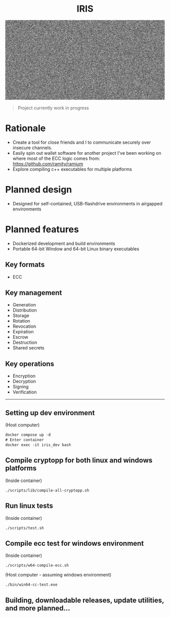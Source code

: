 <h1 align="center">IRIS</h1>

![splash](assets/splash.png)

> Project currently work in progress

# Rationale

- Create a tool for close friends and I to communicate securely over insecure channels.
- Easily spin out wallet software for another project I've been working on where most of the ECC logic comes from: https://github.com/ramity/ramium
- Explore compiling c++ executables for multiple platforms

# Planned design

- Designed for self-contained, USB-flashdrive environments in airgapped environments

# Planned features

- Dockerized development and build environments
- Portable 64-bit Window and 64-bit Linux binary executables

## Key formats
- ECC

## Key management
- Generation
- Distribution
- Storage
- Rotation
- Revocation
- Expiration
- Escrow
- Destruction
- Shared secrets

## Key operations
- Encryption
- Decryption
- Signing
- Verification

---

## Setting up dev environment
(Host computer)
```
docker compose up -d
# Enter container
docker exec -it iris_dev bash
```

## Compile cryptopp for both linux and windows platforms

(Inside container)
```
./scripts/lib/compile-all-cryptopp.sh
```

## Run linux tests

(Inside container)
```
./scripts/test.sh
```

## Compile ecc test for windows environment

(Inside container)
```
./scripts/w64-compile-ecc.sh
```

(Host computer - assuming windows environment)
```
./bin/win64-cc-test.exe
```

## Building, downloadable releases, update utilities, and more planned...
